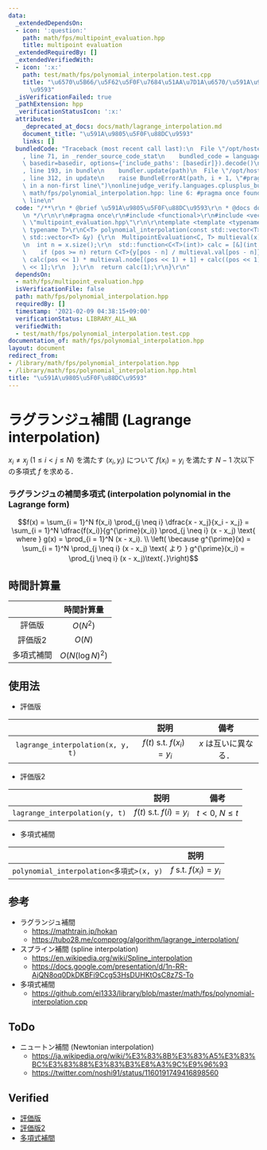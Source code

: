 ```yaml
---
data:
  _extendedDependsOn:
  - icon: ':question:'
    path: math/fps/multipoint_evaluation.hpp
    title: multipoint evaluation
  _extendedRequiredBy: []
  _extendedVerifiedWith:
  - icon: ':x:'
    path: test/math/fps/polynomial_interpolation.test.cpp
    title: "\u6570\u5B66/\u5F62\u5F0F\u7684\u51AA\u7D1A\u6570/\u591A\u9805\u5F0F\u88DC\
      \u9593"
  _isVerificationFailed: true
  _pathExtension: hpp
  _verificationStatusIcon: ':x:'
  attributes:
    _deprecated_at_docs: docs/math/lagrange_interpolation.md
    document_title: "\u591A\u9805\u5F0F\u88DC\u9593"
    links: []
  bundledCode: "Traceback (most recent call last):\n  File \"/opt/hostedtoolcache/Python/3.9.1/x64/lib/python3.9/site-packages/onlinejudge_verify/documentation/build.py\"\
    , line 71, in _render_source_code_stat\n    bundled_code = language.bundle(stat.path,\
    \ basedir=basedir, options={'include_paths': [basedir]}).decode()\n  File \"/opt/hostedtoolcache/Python/3.9.1/x64/lib/python3.9/site-packages/onlinejudge_verify/languages/cplusplus.py\"\
    , line 193, in bundle\n    bundler.update(path)\n  File \"/opt/hostedtoolcache/Python/3.9.1/x64/lib/python3.9/site-packages/onlinejudge_verify/languages/cplusplus_bundle.py\"\
    , line 312, in update\n    raise BundleErrorAt(path, i + 1, \"#pragma once found\
    \ in a non-first line\")\nonlinejudge_verify.languages.cplusplus_bundle.BundleErrorAt:\
    \ math/fps/polynomial_interpolation.hpp: line 6: #pragma once found in a non-first\
    \ line\n"
  code: "/**\r\n * @brief \u591A\u9805\u5F0F\u88DC\u9593\r\n * @docs docs/math/lagrange_interpolation.md\r\
    \n */\r\n\r\n#pragma once\r\n#include <functional>\r\n#include <vector>\r\n#include\
    \ \"multipoint_evaluation.hpp\"\r\n\r\ntemplate <template <typename> class C,\
    \ typename T>\r\nC<T> polynomial_interpolation(const std::vector<T> &x, const\
    \ std::vector<T> &y) {\r\n  MultipointEvaluation<C, T> multieval(x);\r\n  multieval.calc(multieval.node[1].differential());\r\
    \n  int n = x.size();\r\n  std::function<C<T>(int)> calc = [&](int pos) {\r\n\
    \    if (pos >= n) return C<T>{y[pos - n] / multieval.val[pos - n]};\r\n    return\
    \ calc(pos << 1) * multieval.node[(pos << 1) + 1] + calc((pos << 1) + 1) * multieval.node[pos\
    \ << 1];\r\n  };\r\n  return calc(1);\r\n}\r\n"
  dependsOn:
  - math/fps/multipoint_evaluation.hpp
  isVerificationFile: false
  path: math/fps/polynomial_interpolation.hpp
  requiredBy: []
  timestamp: '2021-02-09 04:38:15+09:00'
  verificationStatus: LIBRARY_ALL_WA
  verifiedWith:
  - test/math/fps/polynomial_interpolation.test.cpp
documentation_of: math/fps/polynomial_interpolation.hpp
layout: document
redirect_from:
- /library/math/fps/polynomial_interpolation.hpp
- /library/math/fps/polynomial_interpolation.hpp.html
title: "\u591A\u9805\u5F0F\u88DC\u9593"
---
```

# ラグランジュ補間 (Lagrange interpolation)

$x_i \neq x_j \ (1 \leq i < j \leq N)$ を満たす $(x_i, y_i)$ について $f(x_i) = y_i$ を満たす $N - 1$ 次以下の多項式 $f$ を求める．


### ラグランジュの補間多項式 (interpolation polynomial in the Lagrange form)

$$f(x) = \sum_{i = 1}^N f(x_i) \prod_{j \neq i} \dfrac{x - x_j}{x_i - x_j} = \sum_{i = 1}^N \dfrac{f(x_i)}{g^{\prime}(x_i)} \prod_{j \neq i} (x - x_j) \text{ where } g(x) = \prod_{i = 1}^N (x - x_i). \\ \left( \because g^{\prime}(x) = \sum_{i = 1}^N \prod_{j \neq i} (x - x_j) \text{ より } g^{\prime}(x_i) = \prod_{j \neq i} (x - x_j)\text{．}\right)$$


## 時間計算量

||時間計算量|
|:--:|:--:|
|評価版|$O(N^2)$|
|評価版2|$O(N)$|
|多項式補間|$O(N(\log{N})^2)$|


## 使用法

- 評価版

||説明|備考|
|:--:|:--:|:--:|
|`lagrange_interpolation(x, y, t)`|$f(t) \text{ s.t. } f(x_i) = y_i$|$x$ は互いに異なる．|

- 評価版2

||説明|備考|
|:--:|:--:|:--:|
|`lagrange_interpolation(y, t)`|$f(t) \text{ s.t. } f(i) = y_i$|$t < 0,\ N \leq t$|

- 多項式補間

||説明|
|:--:|:--:|
|`polynomial_interpolation<多項式>(x, y)`|$f \text{ s.t. } f(x_i) = y_i$|


## 参考

- ラグランジュ補間
  - https://mathtrain.jp/hokan
  - https://tubo28.me/compprog/algorithm/lagrange_interpolation/
- スプライン補間 (spline interpolation)
  - https://en.wikipedia.org/wiki/Spline_interpolation
  - https://docs.google.com/presentation/d/1n-RR-AjQN8oq0DkDKBFi9Ccg53HsDUHKtOsC8z7S-To
- 多項式補間
  - https://github.com/ei1333/library/blob/master/math/fps/polynomial-interpolation.cpp


## ToDo

- ニュートン補間 (Newtonian interpolation)
  - https://ja.wikipedia.org/wiki/%E3%83%8B%E3%83%A5%E3%83%BC%E3%83%88%E3%83%B3%E8%A3%9C%E9%96%93
  - https://twitter.com/noshi91/status/1160191749416898560


## Verified

- [評価版](https://atcoder.jp/contests/arc033/submissions/10088080)
- [評価版2](https://atcoder.jp/contests/arc033/submissions/10510969)
- [多項式補間](https://judge.yosupo.jp/submission/3794)
